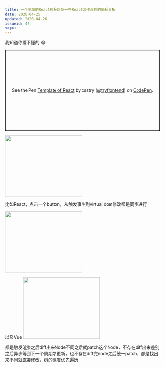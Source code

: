 ```yaml
---
title: 一个简单的React模板以及一些React运作流程的简短分析
date: 2020-04-25
updated: 2020-04-26
issueid: 42
tags:
---
```

我知道你看不懂的 😂
<!--more-->
<p class="codepen" data-height="265" data-theme-id="light" data-default-tab="js,result" data-user="tryfrontend" data-slug-hash="PoPpyZw" style="height: 265px; box-sizing: border-box; display: flex; align-items: center; justify-content: center; border: 2px solid; margin: 1em 0; padding: 1em;" data-pen-title="Template of React">
  <span>See the Pen <a href="https://codepen.io/tryfrontend/pen/PoPpyZw">
  Template of React</a> by csstry (<a href="https://codepen.io/tryfrontend">@tryfrontend</a>)
  on <a href="https://codepen.io">CodePen</a>.</span>
</p>
<script async src="https://static.codepen.io/assets/embed/ei.js"></script>

<img src="https://user-images.githubusercontent.com/24750337/80272648-e086cd00-86fd-11ea-9e20-3042f25f1f94.png" width=250px height=200px>

比如React，点击一个button，从触发事件到virtual dom修改都是同步进行

<img src="https://user-images.githubusercontent.com/24750337/80306426-d34d0980-87f5-11ea-8d25-80f86e1dc213.png" width=250px height=200px>

以及Vue
<img src="https://user-images.githubusercontent.com/24750337/80306494-49ea0700-87f6-11ea-82f8-e8179cae7a74.png" width=250px height=200px>

都是触发渲染之后diff出来Node不同之后就patch这个Node，不存在diff出来差别之后异步等到下一个周期才更新，也不存在diff完node之后统一patch，都是找出来不同就直接修改，树的深度优先遍历